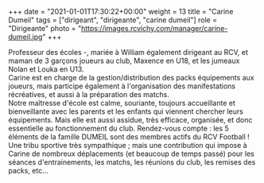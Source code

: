 +++
date = "2021-01-01T17:30:22+00:00"
weight = 13
title = "Carine Dumeil"
tags = ["dirigeant", "dirigeante", "carine dumeil"]
role = "Dirigeante"
photo = "https://images.rcvichy.com/manager/carine-dumeil.jpg"
+++

Professeur des écoles -, mariée à William également dirigeant au RCV, et maman de 3 garçons joueurs au club, Maxence en U18, et les jumeaux Nolan et Louka en U13.  
Carine est en charge de la gestion/distribution des packs équipements aux joueurs, mais participe également à l'organisation des manifestations récréatives, et aussi à la préparation des matchs.  
Notre maîtresse d'école est calme, souriante, toujours accueillante et bienveillante avec les parents et les enfants qui viennent chercher leurs équipements. Mais elle est aussi assidue, très efficace, organisée, et donc essentielle au fonctionnement du club.
Rendez-vous compte : les 5 éléments de la famille DUMEIL sont des membres actifs du RCV Football ! Une tribu sportive très sympathique ; mais une contribution qui impose à Carine de nombreux déplacements (et beaucoup de temps passé) pour les séances d'entrainements, les matchs, les réunions du club, les remises des packs, etc...
